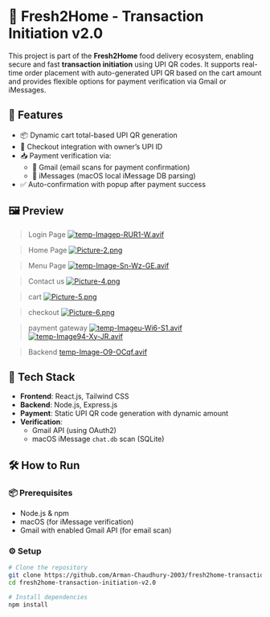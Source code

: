# 🥗 Fresh2Home - Transaction Initiation v2.0

This project is part of the **Fresh2Home** food delivery ecosystem, enabling secure and fast **transaction initiation** using UPI QR codes. It supports real-time order placement with auto-generated UPI QR based on the cart amount and provides flexible options for payment verification via Gmail or iMessages.

## 🚀 Features

- 📦 Dynamic cart total-based UPI QR generation
- 🧾 Checkout integration with owner’s UPI ID
- 📥 Payment verification via:
  - 📧 Gmail (email scans for payment confirmation)
  - 💬 iMessages (macOS local iMessage DB parsing)
- ✅ Auto-confirmation with popup after payment success

## 🖼️ Preview

> Login Page
[![temp-Imagep-RUR1-W.avif](https://i.postimg.cc/Wb2pDZS3/temp-Imagep-RUR1-W.avif)](https://postimg.cc/WtHcChBL)

> Home Page
[![Picture-2.png](https://i.postimg.cc/bw5qFBPD/Picture-2.png)](https://postimg.cc/XrwMrxp4)

> Menu Page
[![temp-Image-Sn-Wz-GE.avif](https://i.postimg.cc/26wJg1Wc/temp-Image-Sn-Wz-GE.avif)](https://postimg.cc/2b12Z82h)

> Contact us 
[![Picture-4.png](https://i.postimg.cc/mgHnBXMF/Picture-4.png)](https://postimg.cc/Mnz5YY9W)

> cart
[![Picture-5.png](https://i.postimg.cc/KY7sg10G/Picture-5.png)](https://postimg.cc/KKz568Xw)

> checkout
[![Picture-6.png](https://i.postimg.cc/vmwNBrL2/Picture-6.png)](https://postimg.cc/LJvTQZWj)

> payment gateway
[![temp-Imageu-Wi6-S1.avif](https://i.postimg.cc/NF26mVQ6/temp-Imageu-Wi6-S1.avif)](https://postimg.cc/Mfxf89MH)
[![temp-Image94-Xy-JR.avif](https://i.postimg.cc/63gHkC3h/temp-Image94-Xy-JR.avif)](https://postimg.cc/XGKcFG9Z)

> Backend
[temp-Image-O9-OCqf.avif](https://postimg.cc/G91X2rv8)
## 🧱 Tech Stack

- **Frontend**: React.js, Tailwind CSS
- **Backend**: Node.js, Express.js
- **Payment**: Static UPI QR code generation with dynamic amount
- **Verification**:
  - Gmail API (using OAuth2)
  - macOS iMessage `chat.db` scan (SQLite)

## 🛠️ How to Run

### 📦 Prerequisites

- Node.js & npm
- macOS (for iMessage verification)
- Gmail with enabled Gmail API (for email scan)

### ⚙️ Setup

```bash
# Clone the repository
git clone https://github.com/Arman-Chaudhury-2003/fresh2home-transaction-initiation-v2.0.git
cd fresh2home-transaction-initiation-v2.0

# Install dependencies
npm install
